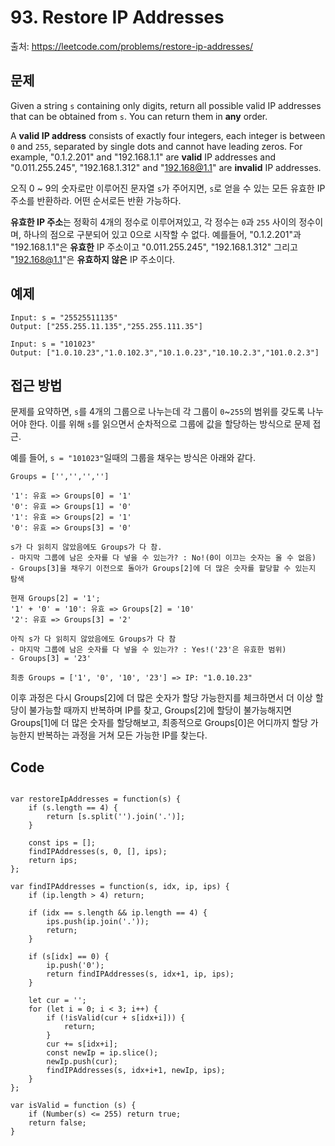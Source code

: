 # 93. Restore IP Addresses
출처: https://leetcode.com/problems/restore-ip-addresses/

## 문제

Given a string  `s`  containing only digits, return all possible valid IP addresses that can be obtained from  `s`. You can return them in  **any**  order.

A  **valid IP address**  consists of exactly four integers, each integer is between  `0`  and  `255`, separated by single dots and cannot have leading zeros. For example, "0.1.2.201" and "192.168.1.1" are  **valid**  IP addresses and "0.011.255.245", "192.168.1.312" and "192.168@1.1" are  **invalid**  IP addresses.

오직 0 ~ 9의 숫자로만 이루어진 문자열 `s`가 주어지면, `s`로 얻을 수 있는 모든 유효한 IP 주소를 반환하라. 어떤 순서로든 반환 가능하다.

**유효한 IP 주소**는 정확히 4개의 정수로 이루어져있고, 각 정수는 `0`과 `255` 사이의 정수이며, 하나의 점으로 구분되어 있고 0으로 시작할 수 없다. 예를들어, "0.1.2.201"과 "192.168.1.1"은 **유효한** IP 주소이고 "0.011.255.245", "192.168.1.312" 그리고 "192.168@1.1"은 **유효하지 않은** IP 주소이다.

## 예제
```
Input: s = "25525511135"
Output: ["255.255.11.135","255.255.111.35"]
```
```
Input: s = "101023"
Output: ["1.0.10.23","1.0.102.3","10.1.0.23","10.10.2.3","101.0.2.3"]
```

## 접근 방법

문제를 요약하면, `s`를 4개의 그룹으로 나누는데 각 그룹이 `0`~`255`의 범위를 갖도록 나누어야 한다. 이를 위해 `s`를 읽으면서 순차적으로 그룹에 값을 할당하는 방식으로 문제 접근.

예를 들어, `s = "101023"`일때의 그룹을 채우는 방식은 아래와 같다.
```
Groups = ['','','','']

'1': 유효 => Groups[0] = '1'
'0': 유효 => Groups[1] = '0'
'1': 유효 => Groups[2] = '1'
'0': 유효 => Groups[3] = '0'

s가 다 읽히지 않았음에도 Groups가 다 참.
- 마지막 그룹에 남은 숫자를 다 넣을 수 있는가? : No!(0이 이끄는 숫자는 올 수 없음)
- Groups[3]을 채우기 이전으로 돌아가 Groups[2]에 더 많은 숫자를 할당할 수 있는지 탐색

현재 Groups[2] = '1';
'1' + '0' = '10': 유효 => Groups[2] = '10'
'2': 유효 => Groups[3] = '2'

아직 s가 다 읽히지 않았음에도 Groups가 다 참
- 마지막 그룹에 남은 숫자를 다 넣을 수 있는가? : Yes!('23'은 유효한 범위)
- Groups[3] = '23'

최종 Groups = ['1', '0', '10', '23'] => IP: "1.0.10.23"
```
이후 과정은 다시 Groups[2]에 더 많은 숫자가 할당 가능한지를 체크하면서 더 이상 할당이 불가능할 때까지 반복하며 IP를 찾고, Groups[2]에 할당이 불가능해지면 Groups[1]에 더 많은 숫자를 할당해보고, 최종적으로 Groups[0]은 어디까지 할당 가능한지 반복하는 과정을 거쳐 모든 가능한 IP를 찾는다.

## Code

<pre>
<code>
var restoreIpAddresses = function(s) {
    if (s.length == 4) {
        return [s.split('').join('.')];
    }
    
    const ips = [];
    findIPAddresses(s, 0, [], ips);
    return ips;
};

var findIPAddresses = function(s, idx, ip, ips) {
    if (ip.length > 4) return;
    
    if (idx == s.length && ip.length == 4) {
        ips.push(ip.join('.'));
        return;
    }
    
    if (s[idx] == 0) {
        ip.push('0');
        return findIPAddresses(s, idx+1, ip, ips);
    }
    
    let cur = '';
    for (let i = 0; i < 3; i++) {
        if (!isValid(cur + s[idx+i])) {
            return;
        }
        cur += s[idx+i];
        const newIp = ip.slice();
        newIp.push(cur);
        findIPAddresses(s, idx+i+1, newIp, ips);
    }
};

var isValid = function (s) {
    if (Number(s) <= 255) return true;
    return false;
} 
</code>
</pre>
